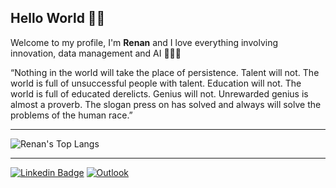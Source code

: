 ## Hello World 👋🏾

Welcome to my profile, I'm **Renan** and I love everything involving innovation, data management and AI 🙋🏾‍♂️

“Nothing in the world will take the place of persistence. Talent will not. The world is full of unsuccessful people with talent. Education will not. The world is full of educated derelicts. Genius will not. Unrewarded genius is almost a proverb. The slogan press on has solved and always will solve the problems of the human race.”

---

<!-- ![Renan's GitHub stats](https://github-readme-stats.vercel.app/api?username=renanss4&show_icons=true&theme=dark) -->

![Renan's Top Langs](https://github-readme-stats.vercel.app/api/top-langs/?username=renanss4&layout=compact&theme=dark)

---
  
[![Linkedin Badge](https://img.shields.io/badge/-renanss4-05122A?style=flat&logo=linkedin)](https://www.linkedin.com/in/renan-silva04/)
[![Outlook](https://img.shields.io/badge/Microsoft_Outlook-0078D4?style=for-the-badge&logo=microsoft-outlook&logoColor=white)](mailto:renansantos.silva04@outlook.com)

